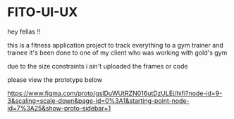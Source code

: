 # FITO-UI-UX

hey fellas !!

this is a fitness application project to track everything to a gym trainer and trainee it's been done to one of my client who was working with gold's gym 

due to the size constraints i ain't uploaded the frames or code 

please view the prototype below

https://www.figma.com/proto/gslDuWUtRZN016utDzULEj/hifi?node-id=9-3&scaling=scale-down&page-id=0%3A1&starting-point-node-id=7%3A25&show-proto-sidebar=1
